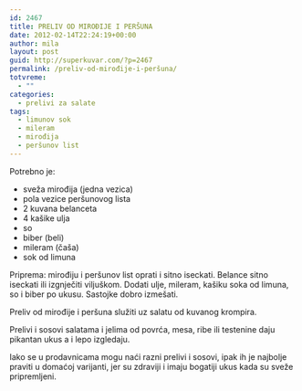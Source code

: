 ```yaml
---
id: 2467
title: PRELIV OD MIROĐIJE I PERŠUNA
date: 2012-02-14T22:24:19+00:00
author: mila
layout: post
guid: http://superkuvar.com/?p=2467
permalink: /preliv-od-mirođije-i-peršuna/
totvreme:
  - ""
categories:
  - prelivi za salate
tags:
  - limunov sok
  - mileram
  - mirođija
  - peršunov list
---
```

Potrebno je:

  * sveža mirođija (jedna vezica)
  * pola vezice peršunovog lista
  * 2 kuvana belanceta
  * 4 kašike ulja
  * so
  * biber (beli)
  * mileram (čaša)
  * sok od limuna

Priprema: mirođiju i peršunov list oprati i sitno iseckati. Belance sitno iseckati ili izgnječiti viljuškom. Dodati ulje, mileram, kašiku soka od limuna, so i biber po ukusu. Sastojke dobro izmešati.

Preliv od mirođije i peršuna služiti uz salatu od kuvanog krompira.

Prelivi i sosovi salatama i jelima od povrća, mesa, ribe ili testenine daju pikantan ukus a i lepo izgledaju.

Iako se u prodavnicama mogu naći razni prelivi i sosovi, ipak ih je najbolje praviti u domaćoj varijanti, jer su zdraviji i imaju bogatiji ukus kada su sveže pripremljeni.